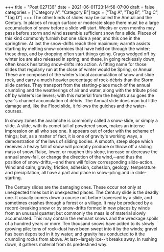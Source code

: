 +++
title = "Post 027136"
date = 2021-06-01T23:14:58-07:00
draft = false
categories = ["Category A", "Category B"]
tags = ["Tag A", "Tag B", "Tag C", "Tag D"]
+++
The other kinds of slides may be called the Annual and the Century. In places of rough surface or moderate slope there must be a large accumulation of snow before a slide will start. Weeks or even months may pass before storm and wind assemble sufficient snow for a slide. Places of this kind commonly furnish but one slide a year, and this one in the springtime. At last the snow-drifts reach their maximum; warmth assists starting by melting snow-cornices that have held on through the winter; these drop, and by dropping often start things going. Crags wedged off by winter ice are also released in spring; and these, in going recklessly down, often knock hesitating snow-drifts into action. A fitting name for those slides that regularly run at the close of winter would be Spring, or Annual. These are composed of the winter's local accumulation of snow and slide rock, and carry a much heavier percentage of rock-débris than the Storm slide carries. They transport from the starting-place much of the annual crumbling and the weatherings of air and water, along with the tribute pried off by winter's ice levers; with this material from the heights also goes the year's channel accumulation of débris. The Annual slide does man but little damage and, like the Flood slide, it follows the gulches and the water-courses.

In snowy zones the avalanche is commonly called a snow-slide, or simply a slide. A slide, with its comet tail of powdered snow, makes an intense impression on all who see one. It appears out of order with the scheme of things; but, as a matter of fact, it is one of gravity's working ways, a demonstration of the laws of sliding bodies. A smooth, steep slope which receives a heavy fall of snow will promptly produce or throw off a sliding mass of snow. Raise, lower, or roughen this slope, increase or decrease the annual snow-fall, or change the direction of the wind,--and thus the position of snow-drifts,--and there will follow corresponding slide-action. Wind and calm, gravity, friction, adhesion, cohesion, geology, temperature and precipitation, all have a part and place in snow-piling and in slide-starting.

The Century slides are the damaging ones. These occur not only at unexpected times but in unexpected places. The Century slide is the deadly one. It usually comes down a course not before traversed by a slide, and sometimes crashes through a forest or a village. It may be produced by a record-breaking snow or by snow-drifts formed in new places by winds from an unusual quarter; but commonly the mass is of material slowly accumulated. This may contain the remnant snows and the wreckage spoils of a hundred years or more. Ten thousand snows have added to its slowly growing pile; tons of rock-dust have been swept into it by the winds; gravel has been deposited in it by water; and gravity has conducted to it the crumbling rocks from above. At last--largely ice--it breaks away. In rushing down, it gathers material from its predestined way.

